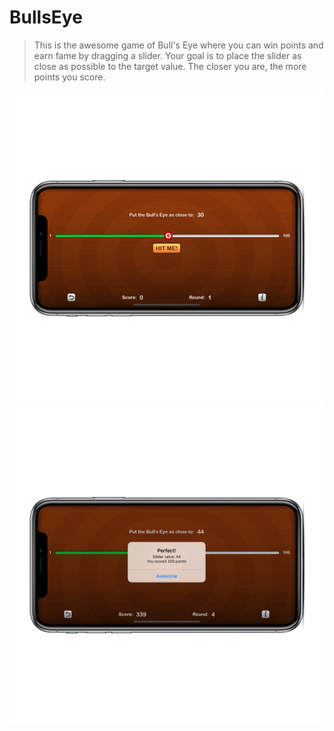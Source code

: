 # BullsEye
> This is the awesome game of Bull's Eye where you can win points and earn fame by dragging a slider.
Your goal is to place the slider as close as possible to the target value. The closer you are, the more points you score.

![](Images/BullsEye_1.png)
![](Images/BullsEye_2.png)
